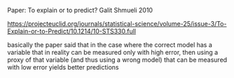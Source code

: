 Paper: To explain or to predict? Galit Shmueli 2010

https://projecteuclid.org/journals/statistical-science/volume-25/issue-3/To-Explain-or-to-Predict/10.1214/10-STS330.full

basically the paper said that in the case where the correct model has a variable that in reality can be measured only with high error, then using a proxy of that variable (and thus using a wrong model) that can be measured with low error yields better predictions